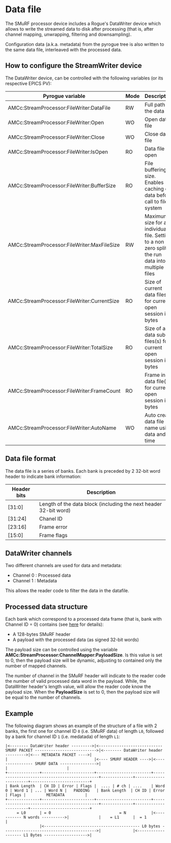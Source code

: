 # Data file

The SMuRF processor device includes a Rogue's DataWriter device which allows to write the streamed data to disk after processing (that is, after channel mapping, unwrapping, filtering and downsampling).

Configuration data (a.k.a. metadata) from the pyrogue tree is also written to the same data file, interleaved with the processed data.

## How to configure the StreamWriter device

The DataWriter device, can be controlled with the following variables (or its respective EPICS PV):

Pyrogue variable                               | Mode | Description
-----------------------------------------------|------|------
AMCc:StreamProcessor:FileWriter:DataFile       | RW   | Full path of the data file
AMCc:StreamProcessor:FileWriter:Open           | WO   | Open data file
AMCc:StreamProcessor:FileWriter:Close          | WO   | Close data file
AMCc:StreamProcessor:FileWriter:IsOpen         | RO   | Data file is open
AMCc:StreamProcessor:FileWriter:BufferSize     | RO   | File buffering size. Enables caching of data before call to file system
AMCc:StreamProcessor:FileWriter:MaxFileSize    | RW   | Maximum size for an individual file. Setting to a non zero splits the run data into multiple files
AMCc:StreamProcessor:FileWriter:CurrentSize    | RO   | Size of current data files(s) for current open session in bytes
AMCc:StreamProcessor:FileWriter:TotalSize      | RO   | Size of all data sub-files(s) for current open session in bytes
AMCc:StreamProcessor:FileWriter:FrameCount     | RO   | Frame in data file(s) for current open session in bytes
AMCc:StreamProcessor:FileWriter:AutoName       | WO   | Auto create data file name using data and time

## Data file format

The data file is a series of banks. Each bank is preceded by 2 32-bit word header to indicate bank information:

Header bits | Description
------------|-----------
[31:0]      | Length of the data block (including the next header 32-bit word)
[31:24]     | Chanel ID
[23:16]     | Frame error
[15:0]      | Frame flags

## DataWriter channels

Two different channels are used for data and metadata:
- Channel 0 : Processed data
- Channel 1 : Metadata

This allows the reader code to filter the data in the datafile.

## Processed data structure

Each bank which correspond to a processed data frame (that is, bank with Channel ID = 0) contains (see [here](README.SmurfPacket.md) for details):
- A 128-bytes SMuRF header
- A payload with the processed data (as signed 32-bit words)

The payload size can be controlled using the variable **AMCc:StreamProcessor:ChannelMapper:PayloadSize**. Is this value is set to 0, then the payload size will be dynamic, adjusting to contained only the number of mapped channels.

The number of channel in the SMuRF header will indicate to the reader code the number of valid processed data word in the payload. While, the DataWriter header's length value, will allow the reader code know the payload size. When the **PayloadSize** is set to 0, then the payload size will be equal to the number of channels.

## Example

The following diagram shows an example of the structure of a file with 2 banks, the first one for channel ID `0` (i.e. SMuRF data) of length `L0`, followed by a bank for channel ID `1` (i.e. medatada) of length `L1`:

```
|<-------- DataWriter header --------->|<---------------------------- SMURF PACKET --------------------------->|<-------- DataWriter header --------->|<--- METADATA PACKET ---->|
|                                      |<---- SMURF HEADER ---->|<---------------- SMURF DATA ---------------->|                                      |                          |
+--------------+-----------------------+------------------------+----------------------------------------------+--------------+-----------------------+--------------------------+
| Bank Length  | CH ID | Error | Flags |  .... | # ch | ....    | Word 0 | Word 1 | ... | Word N |   PADDING   | Bank Length  | CH ID | Error | Flags |         METADATA         |
+--------------+-----------------------+------------------------+----------------------------------------------+--------------+-----------------------+--------------------------+
     = L0      | = 0                              = N           |<----------- N words ---------->|             |    = L1      |  = 1                                             |
               |<------------------------------------------ L0 bytes ----------------------------------------->|              |<------------------- L1 Bytes ------------------->|
```
